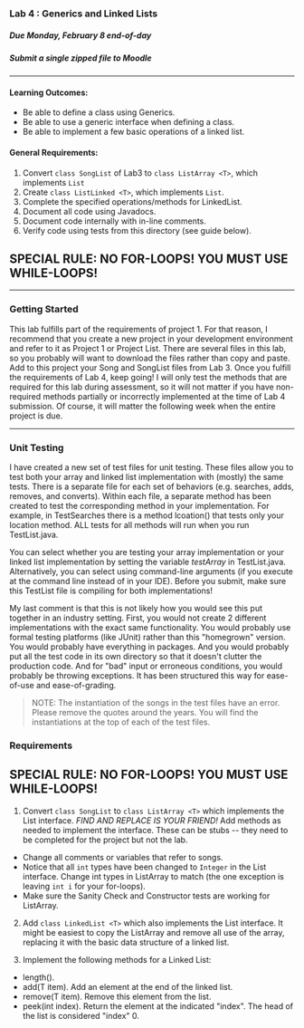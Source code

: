 ### Lab 4 : Generics and Linked Lists
##### Due Monday, February 8 end-of-day
##### Submit a single zipped file to Moodle

<hr>

#### Learning Outcomes:

- Be able to define a class using Generics.
- Be able to use a generic interface when defining a class.
- Be able to implement a few basic operations of a linked list.

#### General Requirements:

1. Convert `class SongList` of Lab3 to `class ListArray <T>`, which implements `List`
2. Create `class ListLinked <T>`, which implements `List`.
3. Complete the specified operations/methods for LinkedList.
4. Document all code using Javadocs.
5. Document code internally with in-line comments.
6. Verify code using tests from this directory (see guide below).

## SPECIAL RULE: NO FOR-LOOPS! YOU MUST USE WHILE-LOOPS!

<hr>

### Getting Started

This lab fulfills part of the requirements of project 1. For that reason, I recommend that you create a new project in your development environment and refer to it as Project 1 or Project List. There are several files in this lab, so you probably will want to download the files rather than copy and paste. Add to this project your Song and SongList files from Lab 3. Once you fulfill the requirements of Lab 4, keep going! I will only test the methods that are required for this lab during assessment, so it will not matter if you have non-required methods partially or incorrectly implemented at the time of Lab 4 submission. Of course, it will matter the following week when the entire project is due.

<hr>

### Unit Testing

I have created a new set of test files for unit testing. These files allow you to test both your array and linked list implementation with (mostly) the same tests. There is a separate file for each set of behaviors (e.g. searches, adds, removes, and converts). Within each file, a separate method has been created to test the corresponding method in your implementation. For example, in TestSearches there is a method lcoation() that tests only your location method. ALL tests for all methods will run when you run TestList.java.

You can select whether you are testing your array implementation or your linked list implementation by setting the variable _testArray_ in TestList.java. Alternatively, you can select using command-line arguments (if you execute at the command line instead of in your IDE). Before you submit, make sure this TestList file is compiling for both implementations!

My last comment is that this is not likely how you would see this put together in an industry setting. First, you would not create 2 different implementations with the exact same functionality. You would probably use formal testing platforms (like JUnit) rather than this "homegrown" version. You would probably have everything in packages. And you would probably put all the test code in its own directory so that it doesn't clutter the production code. And for "bad" input or erroneous conditions, you would probably be throwing exceptions. It has been structured this way for ease-of-use and ease-of-grading.

> NOTE: The instantiation of the songs in the test files have an error. Please remove the quotes around the years. You will find the instantiations at the top of each of the test files.

### Requirements

## SPECIAL RULE: NO FOR-LOOPS! YOU MUST USE WHILE-LOOPS! 

1. Convert `class SongList` to `class ListArray <T>` which implements the List interface. *FIND AND REPLACE IS YOUR FRIEND!* Add methods as needed to implement the interface. These can be stubs -- they need to be completed for the project but not the lab.

  - Change all comments or variables that refer to songs. 
  - Notice that all `int` types have been changed to `Integer` in the List interface. Change int types in ListArray to match (the one exception is leaving `int i` for your for-loops).
  - Make sure the Sanity Check and Constructor tests are working for ListArray.

2. Add `class LinkedList <T>` which also implements the List interface. It might be easiest to copy the ListArray and remove all use of the array, replacing it with the basic data structure of a linked list.

3. Implement the following methods for a Linked List:
  - length().
  - add(T item). Add an element at the end of the linked list.
  - remove(T item). Remove this element from the list.
  - peek(int index). Return the element at the indicated "index". The head of the list is considered "index" 0.

